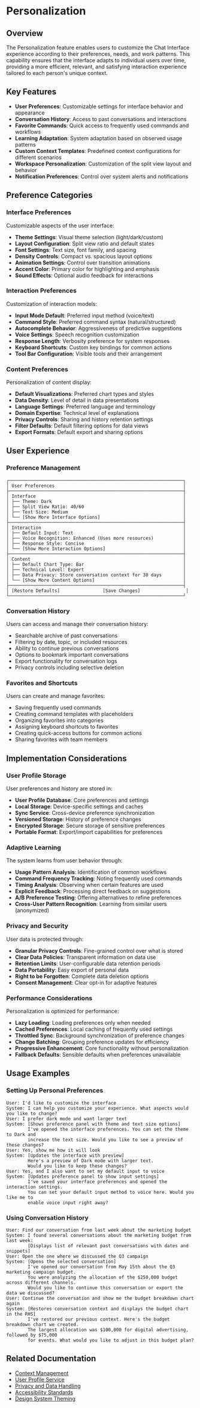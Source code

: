 # Personalization

## Overview

The Personalization feature enables users to customize the Chat Interface experience according to their preferences, needs, and work patterns. This capability ensures that the interface adapts to individual users over time, providing a more efficient, relevant, and satisfying interaction experience tailored to each person's unique context.

## Key Features

* **User Preferences**: Customizable settings for interface behavior and appearance
* **Conversation History**: Access to past conversations and interactions
* **Favorite Commands**: Quick access to frequently used commands and workflows
* **Learning Adaptation**: System adaptation based on observed usage patterns
* **Custom Context Templates**: Predefined context configurations for different scenarios
* **Workspace Personalization**: Customization of the split view layout and behavior
* **Notification Preferences**: Control over system alerts and notifications

## Preference Categories

### Interface Preferences

Customizable aspects of the user interface:

* **Theme Settings**: Visual theme selection (light/dark/custom)
* **Layout Configuration**: Split view ratio and default states
* **Font Settings**: Text size, font family, and spacing
* **Density Controls**: Compact vs. spacious layout options
* **Animation Settings**: Control over transition animations
* **Accent Color**: Primary color for highlighting and emphasis
* **Sound Effects**: Optional audio feedback for interactions

### Interaction Preferences

Customization of interaction models:

* **Input Mode Default**: Preferred input method (voice/text)
* **Command Style**: Preferred command syntax (natural/structured)
* **Autocomplete Behavior**: Aggressiveness of predictive suggestions
* **Voice Settings**: Speech recognition customization
* **Response Length**: Verbosity preference for system responses
* **Keyboard Shortcuts**: Custom key bindings for common actions
* **Tool Bar Configuration**: Visible tools and their arrangement

### Content Preferences

Personalization of content display:

* **Default Visualizations**: Preferred chart types and styles
* **Data Density**: Level of detail in data presentations
* **Language Settings**: Preferred language and terminology
* **Domain Expertise**: Technical level of explanations
* **Privacy Controls**: Sharing and history retention settings
* **Filter Defaults**: Default filtering options for data views
* **Export Formats**: Default export and sharing options

## User Experience

### Preference Management

```
┌─────────────────────────────────────────────────────────────────┐
│ User Preferences                                                │
├─────────────────────────────────────────────────────────────────┤
│ Interface                                                       │
│ ├── Theme: Dark                                                 │
│ ├── Split View Ratio: 40/60                                     │
│ ├── Text Size: Medium                                           │
│ └── [Show More Interface Options]                               │
├─────────────────────────────────────────────────────────────────┤
│ Interaction                                                     │
│ ├── Default Input: Text                                         │
│ ├── Voice Recognition: Enhanced (Uses more resources)           │
│ ├── Response Style: Concise                                     │
│ └── [Show More Interaction Options]                             │
├─────────────────────────────────────────────────────────────────┤
│ Content                                                         │
│ ├── Default Chart Type: Bar                                     │
│ ├── Technical Level: Expert                                     │
│ ├── Data Privacy: Store conversation context for 30 days        │
│ └── [Show More Content Options]                                 │
├─────────────────────────────────────────────────────────────────┤
│ [Restore Defaults]                [Save Changes]                 │
└─────────────────────────────────────────────────────────────────┘
```

### Conversation History

Users can access and manage their conversation history:

* Searchable archive of past conversations
* Filtering by date, topic, or included resources
* Ability to continue previous conversations
* Options to bookmark important conversations
* Export functionality for conversation logs
* Privacy controls including selective deletion

### Favorites and Shortcuts

Users can create and manage favorites:

* Saving frequently used commands
* Creating command templates with placeholders
* Organizing favorites into categories
* Assigning keyboard shortcuts to favorites
* Creating quick-access buttons for common actions
* Sharing favorites with team members

## Implementation Considerations

### User Profile Storage

User preferences and history are stored in:

* **User Profile Database**: Core preferences and settings
* **Local Storage**: Device-specific settings and caches
* **Sync Service**: Cross-device preference synchronization
* **Versioned Storage**: History of preference changes
* **Encrypted Storage**: Secure storage of sensitive preferences
* **Portable Format**: Export/import capabilities for preferences

### Adaptive Learning

The system learns from user behavior through:

* **Usage Pattern Analysis**: Identification of common workflows
* **Command Frequency Tracking**: Noting frequently used commands
* **Timing Analysis**: Observing when certain features are used
* **Explicit Feedback**: Processing direct feedback on suggestions
* **A/B Preference Testing**: Offering alternatives to refine preferences
* **Cross-User Pattern Recognition**: Learning from similar users (anonymized)

### Privacy and Security

User data is protected through:

* **Granular Privacy Controls**: Fine-grained control over what is stored
* **Clear Data Policies**: Transparent information on data use
* **Retention Limits**: User-configurable data retention periods
* **Data Portability**: Easy export of personal data
* **Right to be Forgotten**: Complete data deletion options
* **Consent Management**: Clear opt-in for adaptive features

### Performance Considerations

Personalization is optimized for performance:

* **Lazy Loading**: Loading preferences only when needed
* **Cached Preferences**: Local caching of frequently used settings
* **Throttled Sync**: Background synchronization of preference changes
* **Change Batching**: Grouping preference updates for efficiency
* **Progressive Enhancement**: Core functionality without personalization
* **Fallback Defaults**: Sensible defaults when preferences unavailable

## Usage Examples

### Setting Up Personal Preferences

```
User: I'd like to customize the interface
System: I can help you customize your experience. What aspects would you like to change?
User: I prefer dark mode and want larger text
System: [Shows preference panel with theme and text size options]
        I've opened the interface preferences. You can set the theme to Dark and 
        increase the text size. Would you like to see a preview of these changes?
User: Yes, show me how it will look
System: [Updates the interface with preview]
        Here's a preview of Dark mode with larger text. 
        Would you like to keep these changes?
User: Yes, and I also want to set my default input to voice
System: [Updates preference panel to show input settings]
        I've saved your interface preferences and opened the interaction settings.
        You can set your default input method to voice here. Would you like me to
        enable voice input right away?
```

### Using Conversation History

```
User: Find our conversation from last week about the marketing budget
System: I found several conversations about the marketing budget from last week:
        [Displays list of relevant past conversations with dates and snippets]
User: Open the one where we discussed the Q3 campaign
System: [Opens the selected conversation]
        I've opened our conversation from May 15th about the Q3 marketing campaign budget.
        You were analyzing the allocation of the $250,000 budget across different channels.
        Would you like to continue this conversation or export the data we discussed?
User: Continue the conversation and show me the budget breakdown chart again
System: [Restores conversation context and displays the budget chart in the RHS]
        I've restored our previous context. Here's the budget breakdown chart we created.
        The largest allocation was $100,000 for digital advertising, followed by $75,000
        for events. What would you like to adjust in this budget plan?
```

## Related Documentation

* [Context Management](./context_management.md)
* [User Profile Service](../../technical_architecture/user_profile_service.md)
* [Privacy and Data Handling](../../technical_architecture/security_model.md)
* [Accessibility Standards](../../design_system/accessibility.md)
* [Design System Theming](../../design_system/visual_language.md)


